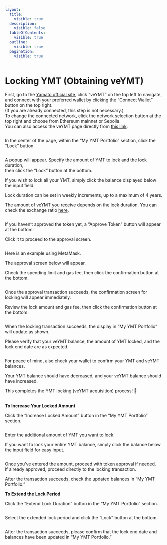 ```yaml
---
layout:
  title:
    visible: true
  description:
    visible: false
  tableOfContents:
    visible: true
  outline:
    visible: true
  pagination:
    visible: true
---
```


# Locking YMT (Obtaining veYMT)

First, go to the [Yamato official site](https://app.yamato.fi/#/), click “veYMT” on the top left to navigate,  
and connect with your preferred wallet by clicking the “Connect Wallet” button on the top right.  
(If you are already connected, this step is not necessary.)  
To change the connected network, click the network selection button at the top right and choose from Ethereum mainnet or Sepolia.  
You can also access the veYMT page directly from [this link](https://ve.yamato.fi/).

<figure><img src="../.gitbook/assets/HitPawOnline_203625.gif" alt=""><figcaption></figcaption></figure>

In the center of the page, within the “My YMT Portfolio” section, click the “Lock” button.

<figure><img src="../.gitbook/assets/Group 1.png" alt=""><figcaption></figcaption></figure>

A popup will appear. Specify the amount of YMT to lock and the lock duration,  
then click the “Lock” button at the bottom.

If you wish to lock all your YMT, simply click the balance displayed below the input field.

Lock duration can be set in weekly increments, up to a maximum of 4 years.

The amount of veYMT you receive depends on the lock duration. You can check the exchange ratio [here](../ymt-yamato-dao-token/#veymttoha).

<figure><img src="../.gitbook/assets/Group 2.png" alt=""><figcaption></figcaption></figure>

If you haven’t approved the token yet, a “Approve Token” button will appear at the bottom.

Click it to proceed to the approval screen.

<figure><img src="../.gitbook/assets/Group 3.png" alt=""><figcaption></figcaption></figure>

Here is an example using MetaMask.

The approval screen below will appear.

Check the spending limit and gas fee, then click the confirmation button at the bottom.

<figure><img src="../.gitbook/assets/スクリーンショット 2025-06-19 21.15.54.png" alt=""><figcaption></figcaption></figure>

Once the approval transaction succeeds, the confirmation screen for locking will appear immediately.

Review the lock amount and gas fee, then click the confirmation button at the bottom.

<figure><img src="../.gitbook/assets/スクリーンショット 2025-06-19 21.17.00.png" alt=""><figcaption></figcaption></figure>

When the locking transaction succeeds, the display in “My YMT Portfolio” will update as shown.

Please verify that your veYMT balance, the amount of YMT locked, and the lock end date are as expected.

<figure><img src="../.gitbook/assets/Group 4.png" alt=""><figcaption></figcaption></figure>

For peace of mind, also check your wallet to confirm your YMT and veYMT balances.

Your YMT balance should have decreased, and your veYMT balance should have increased.

This completes the YMT locking (veYMT acquisition) process! 🎉

\
**To Increase Your Locked Amount**

Click the “Increase Locked Amount” button in the “My YMT Portfolio” section.

<figure><img src="../.gitbook/assets/Group 5.png" alt=""><figcaption></figcaption></figure>

Enter the additional amount of YMT you want to lock.

If you want to lock your entire YMT balance, simply click the balance below the input field for easy input.

<figure><img src="../.gitbook/assets/スクリーンショット 2025-06-19 21.49.40.png" alt=""><figcaption></figcaption></figure>

Once you’ve entered the amount, proceed with token approval if needed.  
If already approved, proceed directly to the locking transaction.

After the transaction succeeds, check the updated balances in “My YMT Portfolio.”

**To Extend the Lock Period**

Click the “Extend Lock Duration” button in the “My YMT Portfolio” section.

<figure><img src="../.gitbook/assets/Group 6.png" alt=""><figcaption></figcaption></figure>

Select the extended lock period and click the “Lock” button at the bottom.

<figure><img src="../.gitbook/assets/スクリーンショット 2025-06-19 22.00.21.png" alt=""><figcaption></figcaption></figure>

After the transaction succeeds, please confirm that the lock end date and balances have been updated in “My YMT Portfolio.”

